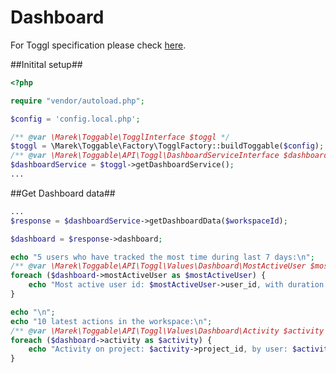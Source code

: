 Dashboard
==========

For Toggl specification please check [here](https://github.com/toggl/toggl_api_docs/blob/master/chapters/dashboard.md).

##Initital setup##

```php
<?php

require "vendor/autoload.php";

$config = 'config.local.php';

/** @var \Marek\Toggable\TogglInterface $toggl */
$toggl = \Marek\Toggable\Factory\TogglFactory::buildToggable($config);
/** @var \Marek\Toggable\API\Toggl\DashboardServiceInterface $dashboardService */
$dashboardService = $toggl->getDashboardService();
...
```

##Get Dashboard data##

```php
...
$response = $dashboardService->getDashboardData($workspaceId);

$dashboard = $response->dashboard;

echo "5 users who have tracked the most time during last 7 days:\n";
/** @var \Marek\Toggable\API\Toggl\Values\Dashboard\MostActiveUser $mostActiveUser */
foreach ($dashboard->mostActiveUser as $mostActiveUser) {
    echo "Most active user id: $mostActiveUser->user_id, with duration: $mostActiveUser->duration\n";
}

echo "\n";
echo "10 latest actions in the workspace:\n";
/** @var \Marek\Toggable\API\Toggl\Values\Dashboard\Activity $activity */
foreach ($dashboard->activity as $activity) {
    echo "Activity on project: $activity->project_id, by user: $activity->user_id, with description: $activity->description\n";
}
```
